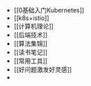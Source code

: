 - [[0基础入门Kubernetes]]
- [[k8s+istio]]
- [[计算机理论]]
- [[后端技术]]
- [[算法集锦]]
- [[读书笔记]]
- [[常用工具]]
- [[好问题激发好灵感]]
-